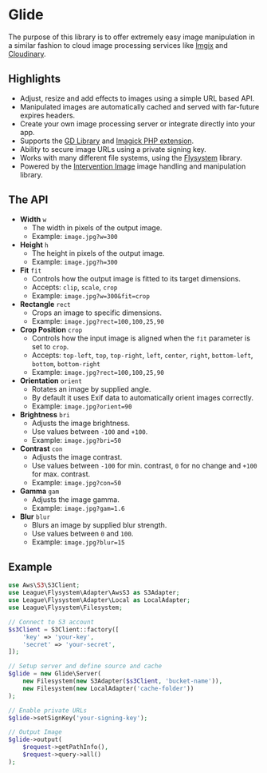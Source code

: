 # Glide

The purpose of this library is to offer extremely easy image manipulation in a similar fashion to cloud image processing services like [Imgix](http://www.imgix.com/) and [Cloudinary](http://cloudinary.com/).

## Highlights

- Adjust, resize and add effects to images using a simple URL based API.
- Manipulated images are automatically cached and served with far-future expires headers.
- Create your own image processing server or integrate directly into your app.
- Supports the [GD Library](http://php.net/manual/en/book.image.php) and [Imagick PHP extension](http://php.net/manual/en/book.imagick.php).
- Ability to secure image URLs using a private signing key.
- Works with many different file systems, using the [Flysystem](http://flysystem.thephpleague.com/) library.
- Powered by the [Intervention Image](http://image.intervention.io/) image handling and manipulation library.

## The API

- **Width** `w`
    - The width in pixels of the output image.
    - Example: `image.jpg?w=300`
- **Height** `h`
    - The height in pixels of the output image.
    - Example: `image.jpg?h=300`
- **Fit** `fit`
    - Controls how the output image is fitted to its target dimensions.
    - Accepts: `clip`, `scale`, `crop`
    - Example: `image.jpg?w=300&fit=crop`
- **Rectangle** `rect`
    - Crops an image to specific dimensions.
    - Example: `image.jpg?rect=100,100,25,90`
- **Crop Position** `crop`
    - Controls how the input image is aligned when the `fit` parameter is set to `crop`.
    - Accepts: `top-left`, `top`, `top-right`, `left`, `center`, `right`, `bottom-left`, `bottom`, `bottom-right`
    - Example: `image.jpg?rect=100,100,25,90`
- **Orientation** `orient`
    - Rotates an image by supplied angle.
    - By default it uses Exif data to automatically orient images correctly. 
    - Example: `image.jpg?orient=90`
- **Brightness** `bri`
    - Adjusts the image brightness.
    - Use values between `-100` and `+100`.
    - Example: `image.jpg?bri=50`
- **Contrast** `con`
    - Adjusts the image contrast.
    - Use values between `-100` for min. contrast, `0` for no change and `+100` for max. contrast.
    - Example: `image.jpg?con=50`
- **Gamma** `gam`
    - Adjusts the image gamma.
    - Example: `image.jpg?gam=1.6`
- **Blur** `blur`
    - Blurs an image by supplied blur strength.
    - Use values between `0` and `100`.
    - Example: `image.jpg?blur=15`

## Example

```php
use Aws\S3\S3Client;
use League\Flysystem\Adapter\AwsS3 as S3Adapter;
use League\Flysystem\Adapter\Local as LocalAdapter;
use League\Flysystem\Filesystem;

// Connect to S3 account
$s3Client = S3Client::factory([
    'key' => 'your-key',
    'secret' => 'your-secret',
]);

// Setup server and define source and cache
$glide = new Glide\Server(
    new Filesystem(new S3Adapter($s3Client, 'bucket-name')),
    new Filesystem(new LocalAdapter('cache-folder'))
);

// Enable private URLs
$glide->setSignKey('your-signing-key');

// Output Image
$glide->output(
    $request->getPathInfo(),
    $request->query->all()
);
```
